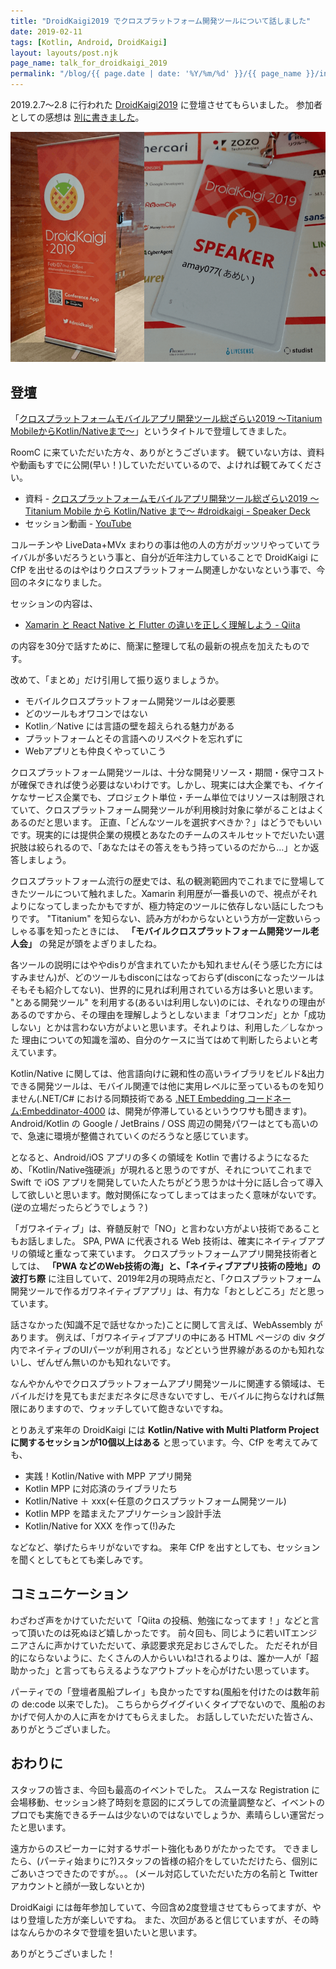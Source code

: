 ```yaml
---
title: "DroidKaigi2019 でクロスプラットフォーム開発ツールについて話しました"
date: 2019-02-11
tags: [Kotlin, Android, DroidKaigi]
layout: layouts/post.njk
page_name: talk_for_droidkaigi_2019
permalink: "/blog/{{ page.date | date: '%Y/%m/%d' }}/{{ page_name }}/index.html"
---
```

2019.2.7〜2.8 に行われた [DroidKaigi2019](https://droidkaigi.jp/2019/) に登壇させてもらいました。
参加者としての感想は [別に書きました](https://qiita.com/amay077/items/ed43ef822c34677d2254)。
<!--more-->

![](/img/posts/2019_02_10_droidkaigi2019.png)

## 登壇

「[クロスプラットフォームモバイルアプリ開発ツール総ざらい2019 〜Titanium MobileからKotlin/Nativeまで〜](https://droidkaigi.jp/2019/timetable/70891)」というタイトルで登壇してきました。

RoomC に来ていただいた方々、ありがとうございます。
観ていない方は、資料や動画もすでに公開(早い！)していただいているので、よければ観てみてください。

* 資料 - [クロスプラットフォームモバイルアプリ開発ツール総ざらい2019 〜Titanium Mobile から Kotlin/Native まで〜 #droidkaigi - Speaker Deck](https://speakerdeck.com/amay077/native-made-number-droidkaigi)
* セッション動画 - [YouTube](https://youtu.be/51SW52cf2UY)

コルーチンや LiveData+MVx まわりの事は他の人の方がガッツリやっていてライバルが多いだろうという事と、自分が近年注力していることで DroidKaigi に CfP を出せるのはやはりクロスプラットフォーム関連しかないなという事で、今回のネタになりました。

セッションの内容は、

* [Xamarin と React Native と Flutter の違いを正しく理解しよう - Qiita](https://qiita.com/amay077/items/dff88e7ce6868615a9bb)

の内容を30分で話すために、簡潔に整理して私の最新の視点を加えたものです。

改めて、「まとめ」だけ引用して振り返りましょうか。

* モバイルクロスプラットフォーム開発ツールは必要悪
* どのツールもオワコンではない
* Kotlin／Native には言語の壁を超えられる魅力がある
* プラットフォームとその言語へのリスペクトを忘れずに
* Webアプリとも仲良くやっていこう

クロスプラットフォーム開発ツールは、十分な開発リソース・期間・保守コストが確保できれば使う必要はないわけです。しかし、現実には大企業でも、イケイケなサービス企業でも、プロジェクト単位・チーム単位ではリソースは制限されていて、クロスプラットフォーム開発ツールが利用検討対象に挙がることはよくあるのだと思います。
正直、「どんなツールを選択すべきか？」はどうでもいいです。現実的には提供企業の規模とあなたのチームのスキルセットでだいたい選択肢は絞られるので、「あなたはその答えをもう持っているのだから…」とか返答しましょう。

クロスプラットフォーム流行の歴史では、私の観測範囲内でこれまでに登場してきたツールについて触れました。Xamarin 利用歴が一番長いので、視点がそれよりになってしまったかもですが、極力特定のツールに依存しない話にしたつもりです。
"Titanium" を知らない、読み方がわからないという方が一定数いらっしゃる事を知ったときには、 **「モバイルクロスプラットフォーム開発ツール老人会」** の発足が頭をよぎりましたね。

各ツールの説明にはややdisりが含まれていたかも知れません(そう感じた方にはすみません)が、どのツールもdisconにはなっておらず(disconになったツールはそもそも紹介してない)、世界的に見れば利用されている方は多いと思います。
"とある開発ツール" を利用する(あるいは利用しない)のには、それなりの理由があるのですから、その理由を理解しようとしないまま「オワコンだ」とか「成功しない」とかは言わない方がよいと思います。それよりは、利用した／しなかった 理由についての知識を溜め、自分のケースに当てはめて判断したらよいと考えています。

Kotlin/Native に関しては、他言語向けに親和性の高いライブラリをビルド&出力できる開発ツールは、モバイル関連では他に実用レベルに至っているものを知りません(.NET/C# における同類技術である [.NET Embedding コードネーム:Embeddinator-4000](https://github.com/mono/Embeddinator-4000) は、開発が停滞しているというウワサも聞きます)。
Android/Kotlin の Google / JetBrains / OSS 周辺の開発パワーはとても高いので、急速に環境が整備されていくのだろうなと感じています。

となると、Android/iOS アプリの多くの領域を Kotlin で書けるようになるため、「Kotlin/Native強硬派」が現れると思うのですが、それについてこれまで Swift で iOS アプリを開発していた人たちがどう思うかは十分に話し合って導入して欲しいと思います。敵対関係になってしまってはまったく意味がないです。(逆の立場だったらどうでしょう？)

「ガワネイティブ」は、脊髄反射で「NO」と言わない方がよい技術であることもお話しました。
SPA, PWA に代表される Web 技術は、確実にネイティブアプリの領域と重なって来ています。
クロスプラットフォームアプリ開発技術者としては、 **「PWA などのWeb技術の海」と、「ネイティブアプリ技術の陸地」の波打ち際** に注目していて、2019年2月の現時点だと、「クロスプラットフォーム開発ツールで作るガワネイティブアプリ」は、有力な「おとしどころ」だと思っています。

話さなかった(知識不足で話せなかった)ことに関して言えば、WebAssembly があります。
例えば、「ガワネイティブアプリの中にある HTML ページの div タグ内でネイティブのUIパーツが利用される」などという世界線があるのかも知れないし、ぜんぜん無いのかも知れないです。

なんやかんやでクロスプラットフォームアプリ開発ツールに関連する領域は、モバイルだけを見てもまだまだネタに尽きないですし、モバイルに拘らなければ無限にありますので、ウォッチしていて飽きないですね。

とりあえず来年の DroidKaigi には **Kotlin/Native with Multi Platform Project に関するセッションが10個以上はある** と思っています。今、CfP を考えてみても、

* 実践！Kotlin/Native with MPP アプリ開発
* Kotlin MPP に対応済のライブラリたち
* Kotlin/Native ＋ xxx(←任意のクロスプラットフォーム開発ツール)
* Kotlin MPP を踏まえたアプリケーション設計手法
* Kotlin/Native for XXX を作って(!)みた

などなど、挙げたらキリがないですね。
来年 CfP を出すとしても、セッションを聞くとしてもとても楽しみです。

## コミュニケーション

わざわざ声をかけていただいて「Qiita の投稿、勉強になってます！」などと言って頂いたのは死ぬほど嬉しかったです。
前々回も、同じように若いITエンジニアさんに声かけていただいて、承認要求充足おじさんでした。
ただそれが目的にならないように、たくさんの人からいいね!されるよりは、誰か一人が「超助かった」と言ってもらえるようなアウトプットを心がけたい思っています。

パーティでの「登壇者風船プレイ」も良かったですね(風船を付けたのは数年前の de:code 以来でした)。
こちらからグイグイいくタイプでないので、風船のおかげで何人かの人に声をかけてもらえました。
お話ししていただいた皆さん、ありがとうございました。

## おわりに

スタッフの皆さま、今回も最高のイベントでした。
スムースな Registration に会場移動、セッション終了時刻を意図的にズラしての流量調整など、イベントのプロでも実施できるチームは少ないのではないでしょうか、素晴らしい運営だったと思います。

遠方からのスピーカーに対するサポート強化もありがたかったです。
できましたら、(パーティ始まりに?)スタッフの皆様の紹介をしていただけたら、個別にごあいさつできたのですが。。。
(メール対応していただいた方の名前と Twitter アカウントと顔が一致しないとか)

DroidKaigi には毎年参加していて、今回含め2度登壇させてもらってますが、やはり登壇した方が楽しいですね。
また、次回があると信じていますが、その時はなんらかのネタで登壇を狙いたいと思います。

ありがとうございました！
